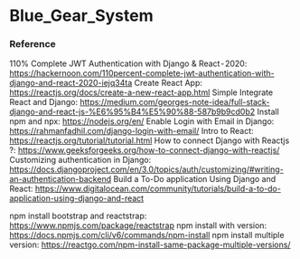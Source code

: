 # Blue_Gear_System

### Reference
110% Complete JWT Authentication with Django & React - 2020: https://hackernoon.com/110percent-complete-jwt-authentication-with-django-and-react-2020-iejq34ta
Create React App: https://reactjs.org/docs/create-a-new-react-app.html
Simple Integrate React and Django: https://medium.com/georges-note-idea/full-stack-django-and-react-js-%E6%95%B4%E5%90%88-587b9b9cd0b2
Install npm and npx: https://nodejs.org/en/
Enable Login with Email in Django: https://rahmanfadhil.com/django-login-with-email/
Intro to React: https://reactjs.org/tutorial/tutorial.html
How to connect Django with Reactjs ?: https://www.geeksforgeeks.org/how-to-connect-django-with-reactjs/
Customizing authentication in Django: https://docs.djangoproject.com/en/3.0/topics/auth/customizing/#writing-an-authentication-backend
Build a To-Do application Using Django and React: https://www.digitalocean.com/community/tutorials/build-a-to-do-application-using-django-and-react

npm install bootstrap and reactstrap: https://www.npmjs.com/package/reactstrap
npm install with version: https://docs.npmjs.com/cli/v6/commands/npm-install
npm install multiple version: https://reactgo.com/npm-install-same-package-multiple-versions/


